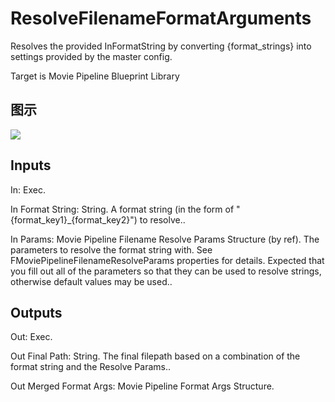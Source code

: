 # ResolveFilenameFormatArguments

Resolves the provided InFormatString by converting {format_strings} into settings provided by the master config.

Target is Movie Pipeline Blueprint Library

## 图示

![]($-20221218-20095183.png)

## Inputs

In: Exec.

In Format String: String. A format string (in the form of "{format_key1}_{format_key2}") to resolve..

In Params: Movie Pipeline Filename Resolve Params Structure (by ref). The parameters to resolve the format string with. See FMoviePipelineFilenameResolveParams properties for details. Expected that you fill out all of the parameters so that they can be used to resolve strings, otherwise default values may be used..  

## Outputs

Out: Exec.

Out Final Path: String. The final filepath based on a combination of the format string and the Resolve Params..

Out Merged Format Args: Movie Pipeline Format Args Structure.


